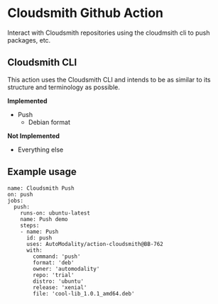 # Cloudsmith Github Action
Interact with Cloudsmith repositories using the cloudmsith cli
to push packages, etc.

## Cloudsmith CLI 
This action uses the Cloudsmith CLI and intends to be as similar
to its structure and terminology as possible.  

**Implemented**
* Push
  * Debian format

**Not Implemented**
* Everything else


## Example usage

```
name: Cloudsmith Push
on: push
jobs:
  push:
    runs-on: ubuntu-latest
    name: Push demo
    steps:
    - name: Push
      id: push
      uses: AutoModality/action-cloudsmith@BB-762
      with:
        command: 'push'
        format: 'deb'
        owner: 'automodality'
        repo: 'trial'
        distro: 'ubuntu'
        release: 'xenial'
        file: 'cool-lib_1.0.1_amd64.deb'
```